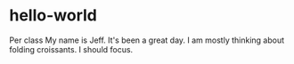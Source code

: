 # hello-world
Per class
My name is Jeff. It's been a great day. I am mostly thinking about folding croissants. I should focus.
